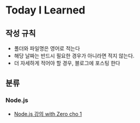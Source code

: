 # Today I Learned

## 작성 규칙
- 폴더와 파일명은 영어로 적는다
- 해당 날짜는 반드시 필요한 경우가 아니라면 적지 않는다.
- 더 자세하게 적어야 할 경우, 블로그에 포스팅 한다

## 분류
### Node.js
- [Node.js 강의 with Zero cho 1](https://github.com/sirin0762/TIL/blob/main/Nodejs/1_start_node.md)
